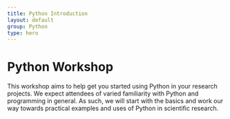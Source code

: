 ```yaml
---
title: Python Introduction
layout: default
group: Python
type: hero
---
```


# Python Workshop

This workshop aims to help get you started using Python in your research
projects.  We expect attendees of varied familiarity with Python and programming
in general. As such, we will start with the basics and work our way towards
practical examples and uses of Python in scientific research.

